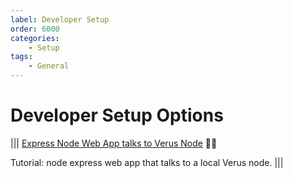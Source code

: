 ```yaml
---
label: Developer Setup
order: 6000
categories:
    - Setup
tags:
    - General
---
```


# Developer Setup Options


|||  [Express Node Web App talks to Verus Node](/DeveloperSerup/getting-started.md) :technologist:  

Tutorial: node express web app that talks to a local Verus node.
|||